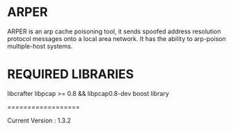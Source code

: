 ARPER
=====

ARPER is an arp cache poisoning tool, it sends spoofed address resolution protocol messages onto a local area network.  It has the ability to arp-poison multiple-host systems.

REQUIRED LIBRARIES
==================

libcrafter
libpcap >= 0.8 && libpcap0.8-dev 
boost library

==================

Current Version : 1.3.2
